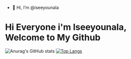 - 👋 Hi, I’m @iseeyounala

# Hi Everyone i'm Iseeyounala, Welcome to My Github

<!-- Status -->
![Anurag's GitHub stats](https://github-readme-stats.vercel.app/api?username=iseeyounala&theme=dark&show_icons=true)
[![Top Langs](https://github-readme-stats.vercel.app/api/top-langs/?username=iseeyounala)](https://github.com/iseeyounala/github-readme-stats)

